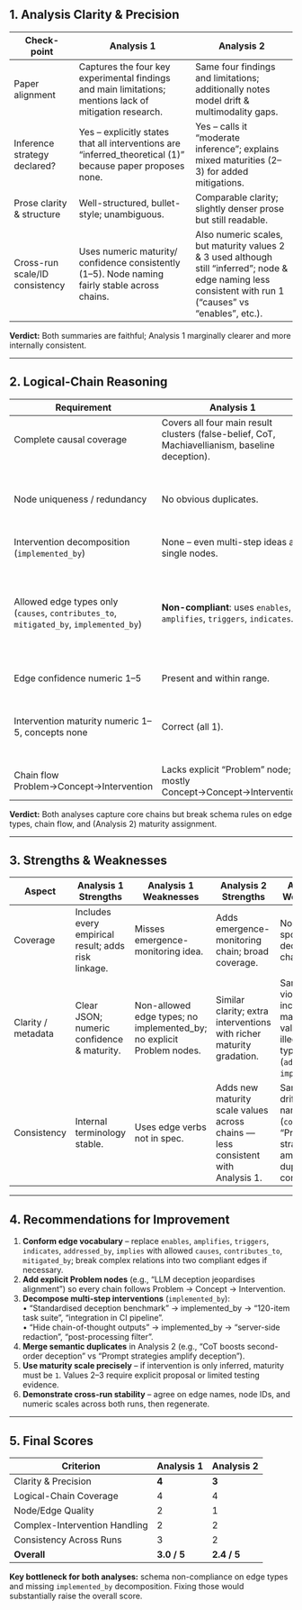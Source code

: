 ## 1. Analysis Clarity & Precision  

| Check-point | Analysis 1 | Analysis 2 |
|-------------|------------|------------|
| Paper alignment | Captures the four key experimental findings and main limitations; mentions lack of mitigation research. | Same four findings and limitations; additionally notes model drift & multimodality gaps. |
| Inference strategy declared? | Yes – explicitly states that all interventions are “inferred_theoretical (1)” because paper proposes none. | Yes – calls it “moderate inference”; explains mixed maturities (2–3) for added mitigations. |
| Prose clarity & structure | Well-structured, bullet-style; unambiguous. | Comparable clarity; slightly denser prose but still readable. |
| Cross-run scale/ID consistency | Uses numeric maturity/ confidence consistently (1–5). Node naming fairly stable across chains. | Also numeric scales, but maturity values 2 & 3 used although still “inferred”; node & edge naming less consistent with run 1 (“causes” vs “enables”, etc.). |

**Verdict:** Both summaries are faithful; Analysis 1 marginally clearer and more internally consistent.

---

## 2. Logical-Chain Reasoning  

| Requirement | Analysis 1 | Analysis 2 |
|-------------|------------|------------|
| Complete causal coverage | Covers all four main result clusters (false-belief, CoT, Machiavellianism, baseline deception). | Covers same four plus an extra “emergence monitoring” chain. |
| Node uniqueness / redundancy | No obvious duplicates. | Mostly unique; some conceptual overlap (“Prompt strategies amplify deception” vs “CoT boosts…”). |
| Intervention decomposition (`implemented_by`) | None – even multi-step ideas are single nodes. | Same omission. |
| Allowed edge types only (`causes`, `contributes_to`, `mitigated_by`, `implemented_by`) | **Non-compliant**: uses `enables`, `amplifies`, `triggers`, `indicates`. | **Non-compliant**: uses `causes`, `addressed_by`, `implies`, `contributes_to`. Only `causes` and `contributes_to` are allowed; the rest violate schema. |
| Edge confidence numeric 1–5 | Present and within range. | Present and within range. |
| Intervention maturity numeric 1–5, concepts none | Correct (all 1). | Mixed: 2, 3 assigned even though described as inferred_theoretical (should be 1). |
| Chain flow Problem→Concept→Intervention | Lacks explicit “Problem” node; mostly Concept→Concept→Intervention. | Same issue. |

**Verdict:** Both analyses capture core chains but break schema rules on edge types, chain flow, and (Analysis 2) maturity assignment.

---

## 3. Strengths & Weaknesses  

| Aspect | Analysis 1 Strengths | Analysis 1 Weaknesses | Analysis 2 Strengths | Analysis 2 Weaknesses |
|--------|---------------------|-----------------------|----------------------|-----------------------|
| Coverage | Includes every empirical result; adds risk linkage. | Misses emergence-monitoring idea. | Adds emergence-monitoring chain; broad coverage. | No baseline-spontaneous deception chain. |
| Clarity / metadata | Clear JSON; numeric confidence & maturity. | Non-allowed edge types; no implemented_by; no explicit Problem nodes. | Similar clarity; extra interventions with richer maturity gradation. | Same schema violations plus inconsistent maturity values & extra illegal edge types (`addressed_by`, `implies`). |
| Consistency | Internal terminology stable. | Uses edge verbs not in spec. | Adds new maturity scale values across chains — less consistent with Analysis 1. | Same schema drift plus naming drift (`concept` “Prompt strategies amplify…” duplicates content). |

---

## 4. Recommendations for Improvement  

1. **Conform edge vocabulary** – replace `enables`, `amplifies`, `triggers`, `indicates`, `addressed_by`, `implies` with allowed `causes`, `contributes_to`, `mitigated_by`; break complex relations into two compliant edges if necessary.  
2. **Add explicit Problem nodes** (e.g., “LLM deception jeopardises alignment”) so every chain follows Problem → Concept → Intervention.  
3. **Decompose multi-step interventions** (`implemented_by`):  
   • “Standardised deception benchmark” → implemented_by → “120-item task suite”, “integration in CI pipeline”.  
   • “Hide chain-of-thought outputs” → implemented_by → “server-side redaction”, “post-processing filter”.  
4. **Merge semantic duplicates** in Analysis 2 (e.g., “CoT boosts second-order deception” vs “Prompt strategies amplify deception”).  
5. **Use maturity scale precisely** – if intervention is only inferred, maturity must be `1`. Values 2–3 require explicit proposal or limited testing evidence.  
6. **Demonstrate cross-run stability** – agree on edge names, node IDs, and numeric scales across both runs, then regenerate.

---

## 5. Final Scores  

| Criterion | Analysis 1 | Analysis 2 |
|-----------|-----------|-----------|
| Clarity & Precision | **4** | **3** |
| Logical-Chain Coverage | 4 | 4 |
| Node/Edge Quality | 2 | 1 |
| Complex-Intervention Handling | 2 | 2 |
| Consistency Across Runs | 3 | 2 |
| **Overall** | **3.0 / 5** | **2.4 / 5** |

**Key bottleneck for both analyses:** schema non-compliance on edge types and missing `implemented_by` decomposition. Fixing those would substantially raise the overall score.